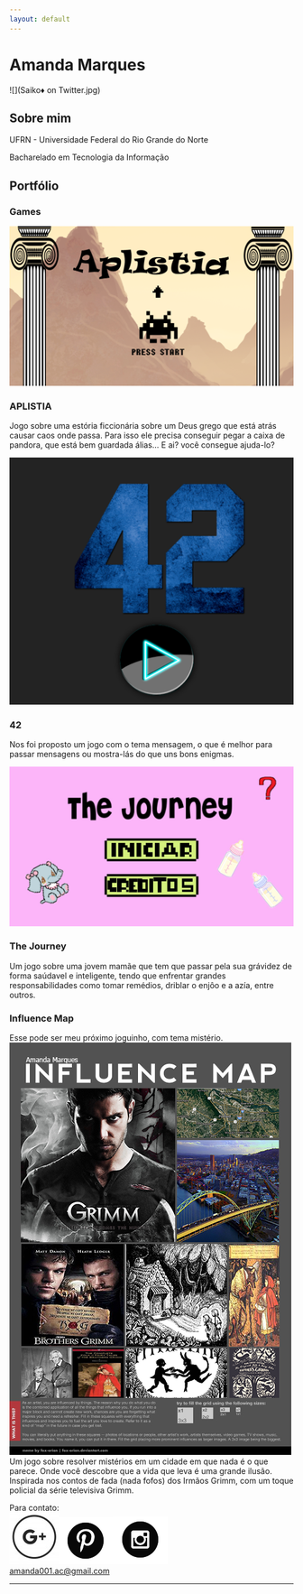 ```yaml
---
layout: default
---
```


# Amanda Marques

![](Saiko♦️ on Twitter.jpg)

## Sobre mim
   UFRN - Universidade Federal do Rio Grande do Norte
   
   Bacharelado em Tecnologia da Informação
## Portfólio   
### Games

[![](aplistia.png)](https://amanda13.github.io/Aplistia/)  
### APLISTIA   
  Jogo sobre uma estória ficcionária sobre um Deus grego que está atrás causar caos onde passa. Para isso ele precisa conseguir pegar a caixa de pandora, que está bem guardada álias... E ai? você consegue ajuda-lo?  
  
  
[![](42.PNG)](https://amanda13.github.io/amanda13.github.io/Jogo/)  
### 42   
  Nos foi proposto um jogo com o tema mensagem, o que é melhor para passar mensagens ou mostra-lás do que uns bons enigmas.  
  
  
[![](journey.png)](amanda13.github.io/TheJourney/)   
### The Journey   
  Um jogo sobre uma jovem mamãe que tem que passar pela sua grávidez de forma saúdavel e inteligente, tendo que enfrentar grandes responsabilidades como tomar remédios, driblar o enjôo e a azía, entre outros.          
  
### Influence Map
Esse pode ser meu próximo joguinho, com tema mistério.
![](map.png)   
Um jogo sobre resolver mistérios em um cidade em que nada é o que parece. Onde você descobre que a vida que leva é uma grande ilusão. Inspirada nos contos de fada (nada fofos) dos Irmãos Grimm, com um toque policial da série televisiva Grimm.




Para contato:   
![](gmail.png)[![](pin.png)](https://br.pinterest.com/imamandamarques/)[![](insta.png)](https://www.instagram.com/kimberlythefrog/)   
amanda001.ac@gmail.com
* * *

[//]: # (Não aparece)

